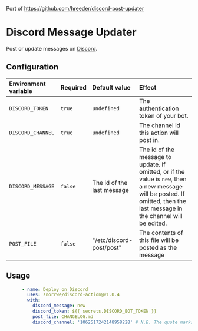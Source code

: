 Port of https://github.com/hreeder/discord-post-updater

# Discord Message Updater

Post or update messages on [Discord](discord.com/). 


## Configuration

| Environment variable | Required | Default value | Effect |
| :-- | :-- | :-- | :-- |
| `DISCORD_TOKEN` | `true`  | `undefined` | The authentication token of your bot. |
| `DISCORD_CHANNEL` | `true` | `undefined` | The channel id this action will post in. |
| `DISCORD_MESSAGE` | `false` | The id of the last message | The id of the message to update. If omitted, or if the value is `new`, then a new message will be posted. If omitted, then the last message in the channel will be edited. |
| `POST_FILE` | `false` | "/etc/discord-post/post" | The contents of this file will be posted as the message |

## Usage

```yaml
      - name: Deploy on Discord
        uses: snorrwe/discord-action@v1.0.4
        with:
          discord_message: new
          discord_token: ${{ secrets.DISCORD_BOT_TOKEN }}
          post_file: CHANGELOG.md
          discord_channel: '1062517242148958228' # N.B. The quote marks here are required
```

